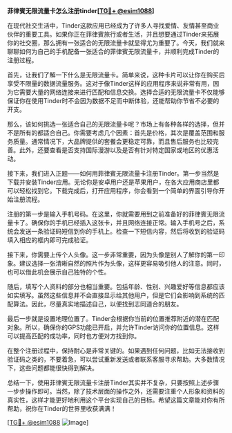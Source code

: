 **菲律賓无限流量卡怎么注册tinder[[TG💪+ @esim1088](https://t.me/s/esim1088)]**

在现代社交生活中，Tinder这款应用已经成为了许多人寻找爱情、友情甚至商业伙伴的重要工具。如果你正在菲律賓旅行或者生活，并且想要通过Tinder来拓展你的社交圈，那么拥有一张适合的无限流量卡就显得尤为重要了。今天，我们就来聊聊如何为自己的手机配备一张适合的菲律賓无限流量卡，并顺利完成Tinder的注册过程。

首先，让我们了解一下什么是无限流量卡。简单来说，这种卡片可以让你在购买后享受不限量的数据流量服务。这对于像Tinder这样的应用程序来说非常有用，因为它需要大量的网络连接来进行匹配和信息交换。选择合适的无限流量卡不仅能够保证你在使用Tinder时不会因为数据不足而中断体验，还能帮助你节省不必要的开支。

那么，该如何挑选一张适合自己的无限流量卡呢？市场上有各种各样的选择，但并不是所有的都适合自己。你需要考虑几个因素：首先是价格，其次是覆盖范围和服务质量。通常情况下，大品牌提供的套餐会更稳定可靠，而且售后服务也比较完善。此外，还要查看是否支持国际漫游以及是否有针对特定国家或地区的优惠活动。

接下来，我们进入正题——如何用菲律賓无限流量卡注册Tinder。第一步当然是下载并安装Tinder应用。无论你是安卓用户还是苹果用户，在各大应用商店里都可以轻松找到它。下载完成后，打开应用程序，你会看到一个简单的界面引导你开始注册流程。

注册的第一步是输入手机号码。在这里，你就需要用到之前准备好的菲律賓无限流量卡了。确保你的手机已经插入这张卡，并且网络连接正常。输入手机号之后，系统会发送一条验证码短信到你的手机上。检查一下短信内容，然后将收到的验证码填入相应的框内即可完成验证。

接下来，你需要上传个人头像。这一步非常重要，因为头像是别人了解你的第一印象。建议选择一张清晰自然的照片作为头像，这样更容易吸引他人的注意。同时，也可以借此机会展示自己独特的个性。

随后，填写个人资料的部分也相当重要。包括年龄、性别、兴趣爱好等信息都应该如实填写。虽然这些信息并不会直接显示给其他用户，但是它们会影响到系统的匹配算法。因此，尽量真实地描述自己，以便找到志同道合的朋友。

最后一步就是设置地理位置了。Tinder会根据你当前的位置推荐附近的潜在匹配对象。所以，确保你的GPS功能已开启，并允许Tinder访问你的位置信息。这样可以提高匹配的成功率，同时也方便对方找到你。

在整个注册过程中，保持耐心是非常关键的。如果遇到任何问题，比如无法接收到验证码之类的，不要着急，可以尝试重新发送或者联系客服寻求帮助。大多数情况下，这些问题都能很快得到解决。

总结一下，使用菲律賓无限流量卡注册Tinder其实并不复杂，只要按照上述步骤一步步操作即可。当然，除了技术层面的操作之外，还需要注重个人形象和资料的真实性，这样才能更好地利用这个平台实现自己的目标。希望这篇文章能对你有所帮助，祝你在Tinder的世界里收获满满！

[[TG💪+ @esim1088](https://t.me/s/esim1088) ![Image](https://i.postimg.cc/4NQfJmqS/Snipaste-2025-05-13-00-14-12.png)]